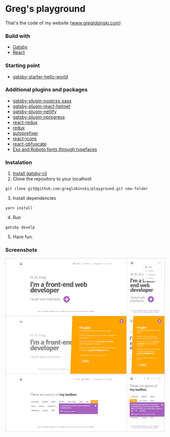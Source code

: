 # Greg's playground

That's the code of my website (www.greglobinski.com)


### Build with

* [Gatsby](https://github.com/gatsbyjs/gatsb)
* [React](https://github.com/facebook/react)



### Starting point

* [gatsby-starter-hello-world](https://github.com/gatsbyjs/gatsby-starter-hello-world)



### Additional plugins and packages

* [gatsby-plugin-postcss-sass](https://github.com/gatsbyjs/gatsby/tree/master/packages/gatsby-plugin-postcss-sass)
* [gatsby-plugin-react-helmet](https://github.com/gatsbyjs/gatsby/tree/master/packages/gatsby-plugin-react-helmet)
* [gatsby-plugin-netlify](https://github.com/gatsbyjs/gatsby/tree/master/packages/gatsby-plugin-netlify)
* [gatsby-plugin-nprogress](https://github.com/gatsbyjs/gatsby/tree/master/packages/gatsby-plugin-nprogress)
* [react-redux](https://github.com/reactjs/react-redux)
* [redux](https://github.com/reactjs/redux)  
* [autoprefixer](https://github.com/postcss/autoprefixer)
* [react-icons](https://github.com/gorangajic/react-icons)
* [react-obfuscate](https://github.com/coston/react-obfuscate)
* [Exo and Roboto fonts through typefaces](https://github.com/KyleAMathews/typefaces)



### Instalation

1. [Install gatsby-cli](https://www.gatsbyjs.org/tutorial/part-one/#install-the-hello-world-starter)
2. Clone the repository to your localhost
```
git clone git@github.com:greglobinski/playground.git new-folder
```
3. Install dependencies 
```
yarn install
```
4. Run
```
gatsby develp
```
5. Have fun.


    
### Screenshots
![](static/assets/readme-screens.png)
